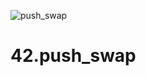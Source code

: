 ![push_swap](https://github.com/user-attachments/assets/1fc72dd1-b032-49a4-a87c-dc8ca507b60c)
# 42.push_swap
